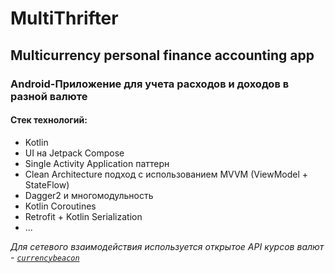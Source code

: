 # MultiThrifter
## Multicurrency personal finance accounting app
### Android-Приложение для учета расходов и доходов в разной валюте

#### Стек технологий:
- Kotlin
- UI на Jetpack Compose
- Single Activity Application паттерн
- Clean Architecture подход с использованием MVVM (ViewModel + StateFlow)
- Dagger2 и многомодульность
- Kotlin Coroutines
- Retrofit + Kotlin Serialization
- ...

_Для сетевого взаимодействия используется открытое API курсов валют - <code>[currencybeacon](https://currencybeacon.com/)</code>_

